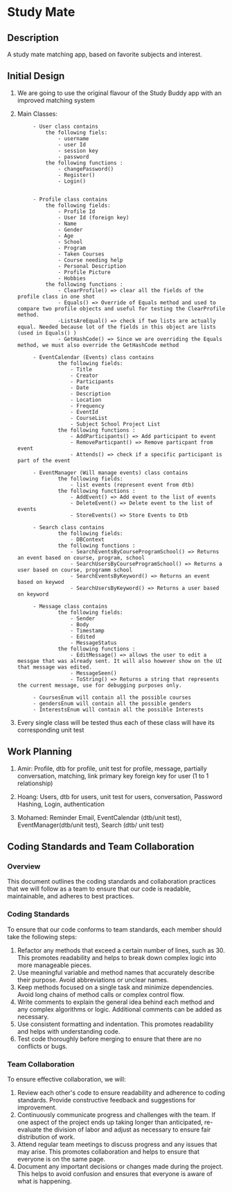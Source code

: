 # Study Mate

## Description

A study mate matching app, based on favorite subjects and interest.

## Initial Design
1. We are going to use the original flavour of the Study Buddy app with an improved matching system 
2. Main Classes:


            - User class contains 
                the following fiels:
                    - username
                    - user Id 
                    - session key
                    - password 
                the following functions :
                    - changePassword() 
                    - Register()
                    - Login()


            - Profile class contains 
                the following fields:
                    - Profile Id 
                    - User Id (foreign key)
                    - Name
                    - Gender
                    - Age 
                    - School
                    - Program
                    - Taken Courses
                    - Course needing help
                    - Personal Description
                    - Profile Picture 
                    - Hobbies 
                the following functions :
                    - ClearProfile() => clear all the fields of the profile class in one shot
                    - Equals() => Override of Equals method and used to compare two profile objects and useful for testing the ClearProfile method.
                    -ListsAreEqual() => check if two lists are actually equal. Needed because lot of the fields in this object are lists (used in Equals() )
                    - GetHashCode() => Since we are overriding the Equals method, we must also override the GetHashCode method
        
            - EventCalendar (Events) class contains 
                    the following fields:
                        - Title 
                        - Creator 
                        - Participants
                        - Date
                        - Description 
                        - Location
                        - Frequency
                        - EventId 
                        - CourseList
                        - Subject School Project List
                    the following functions :
                        - AddParticipants() => Add participant to event
                        - RemoveParticpant() => Remove particpant from event
                        - Attends() => check if a specific participant is part of the event
                        
            - EventManager (Will manage events) class contains 
                    the following fields:
                        - list events (represent event from dtb)
                    the following functions :
                        - AddEvent() => Add event to the list of events
                        - DeleteEvent() => Delete event to the list of events
                        - StoreEvents() => Store Events to Dtb
            
            - Search class contains 
                    the following fields:
                        - DBContext
                    the following functions :
                        - SearchEventsByCourseProgramSchool() => Returns an event based on course, program, school
                        - SearchUsersByCourseProgramSchool() => Returns a user based on course, programm school
                        - SearchEventsByKeyword() => Returns an event based on keywod
                        - SearchUsersByKeyword() => Returns a user based on keyword

            - Message class contains 
                    the following fields:
                        - Sender
                        - Body
                        - Timestamp
                        - Edited
                        - MessageStatus
                    the following functions :
                        - EditMessage() => allows the user to edit a messgae that was already sent. It will also however show on the UI that message was edited. 
                        - MessageSeen()
                        - ToString() => Returns a string that represents the current message, use for debugging purposes only.
    
            - CoursesEnum will contain all the possible courses
            - gendersEnum will contain all the possible genders 
            - InterestsEnum will contain all the possible Interests

3. Every single class will be tested thus each of these class will have its corresponding unit test

## Work Planning

1. Amir: Profile, dtb for profile, unit test for profile, message, partially conversation, matching, link primary key foreign key for user (1 to 1 relationship) 

2. Hoang: Users, dtb for users, unit test for users, conversation, Password Hashing, Login, authentication 

3. Mohamed: Reminder Email, EventCalendar (dtb/unit test), EventManager(dtb/unit test), Search (dtb/ unit test)

## Coding Standards and Team Collaboration
### Overview
This document outlines the coding standards and collaboration practices that we will follow as a team to ensure that our code is readable, maintainable, and adheres to best practices.

### Coding Standards
To ensure that our code conforms to team standards, each member should take the following steps:

1. Refactor any methods that exceed a certain number of lines, such as 30. This promotes readability and helps to break down complex logic into more manageable pieces.
2. Use meaningful variable and method names that accurately describe their purpose. Avoid abbreviations or unclear names.
3. Keep methods focused on a single task and minimize dependencies. Avoid long chains of method calls or complex control flow.
4. Write comments to explain the general idea behind each method and any complex algorithms or logic. Additional comments can be added as necessary.
5. Use consistent formatting and indentation. This promotes readability and helps with understanding code.
6. Test code thoroughly before merging to ensure that there are no conflicts or bugs.

### Team Collaboration
To ensure effective collaboration, we will:

1. Review each other's code to ensure readability and adherence to coding standards. Provide constructive feedback and suggestions for improvement.
2. Continuously communicate progress and challenges with the team. If one aspect of the project ends up taking longer than anticipated, re-evaluate the division of labor and adjust as necessary to ensure fair distribution of work.
3. Attend regular team meetings to discuss progress and any issues that may arise. This promotes collaboration and helps to ensure that everyone is on the same page.
4. Document any important decisions or changes made during the project. This helps to avoid confusion and ensures that everyone is aware of what is happening.

